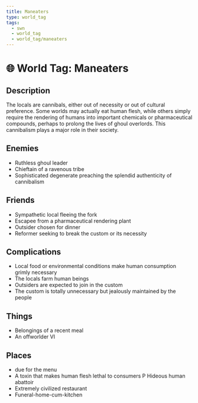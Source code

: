 ```yaml
---
title: Maneaters
type: world_tag
tags:
  - swn
  - world_tag
  - world_tag/maneaters
---
```

# 🌐 World Tag: Maneaters

## Description
The locals are cannibals, either out of necessity or out of cultural preference. Some worlds may actually eat human flesh, while others simply require the rendering of humans into important chemicals or pharmaceutical compounds, perhaps to prolong the lives of ghoul overlords. This cannibalism plays a major role in their society.
## Enemies
- Ruthless ghoul leader
- Chieftain of a ravenous tribe
- Sophisticated degenerate preaching the splendid authenticity of cannibalism

## Friends
- Sympathetic local fleeing the fork
- Escapee from a pharmaceutical rendering plant
- Outsider chosen for dinner
- Reformer seeking to break the custom or its necessity

## Complications
- Local food or environmental conditions make human consumption grimly necessary
- The locals farm human beings
- Outsiders are expected to join in the custom
- The custom is totally unnecessary but jealously maintained by the people

## Things
- Belongings of a recent meal
- An offworlder VI

## Places
- due for the menu
- A toxin that makes human flesh lethal to consumers P Hideous human abattoir
- Extremely civilized restaurant
- Funeral-home-cum-kitchen

